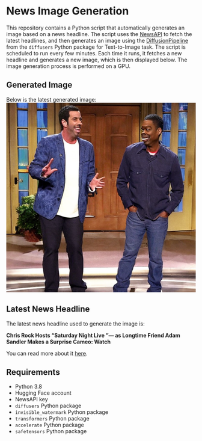 # News Image Generation
This repository contains a Python script that automatically generates an image based on a news headline. The script uses the [NewsAPI](https://newsapi.org/) to fetch the latest headlines, and then generates an image using the [DiffusionPipeline](https://github.com/huggingface/diffusers) from the `diffusers` Python package for Text-to-Image task.
The script is scheduled to run every few minutes. Each time it runs, it fetches a new headline and generates a new image, which is then displayed below. The image generation process is performed on a GPU.

## Generated Image
Below is the latest generated image:
![Generated Image](image.png)

## Latest News Headline
The latest news headline used to generate the image is:

**Chris Rock Hosts “Saturday Night Live ”— as Longtime Friend Adam Sandler Makes a Surprise Cameo: Watch**

You can read more about it [here](https://news.google.com/rss/articles/CBMidEFVX3lxTE83ZWx6V1lkT2xwUlFDM1BPaUQ2eEtOcDMyS0J1TFhEa0ZrcURhbW1XcXBoOXBScFZ5ZjQwWlJWb3VkWDNsaTVWVkJuRGJWbUFiaDEtTFVSTXV6bUZzSXdaR2IxMWZvNXZXQmRyeWNkdndHNlky?oc=5).

## Requirements
- Python 3.8
- Hugging Face account
- NewsAPI key
- `diffusers` Python package
- `invisible_watermark` Python package
- `transformers` Python package
- `accelerate` Python package
- `safetensors` Python package
